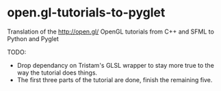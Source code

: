 open.gl-tutorials-to-pyglet
===========================

Translation of the http://open.gl/ OpenGL tutorials from C++ and SFML to Python and Pyglet

TODO:

- Drop dependancy on Tristam's GLSL wrapper to stay more true to the way the tutorial does things.
- The first three parts of the tutorial are done, finish the remaining five.
